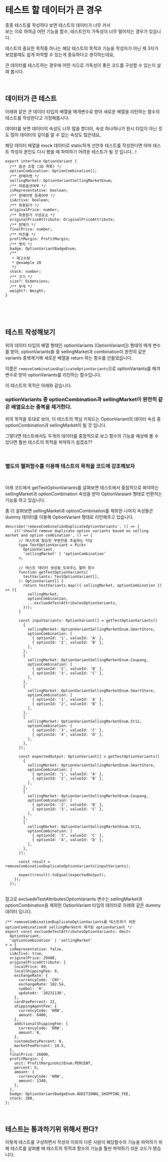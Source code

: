 # 테스트 할 데이터가 큰 경우

종종 테스트를 작성하다 보면 테스트의 데이터가 너무 커서  
보는 이로 하여금 어떤 기능을 함수, 테스트인지 가독성이 너무 떨어지는 경우가 있습니다.

테스트의 중요한 목적중 하나는 해당 테스트의 목적과 기능을 작성자가 아닌 제 3자가 보았을때도
쉽게 파악할 수 있는게 중요하다고 생각하는데요,

큰 데이터를 테스트하는 경우에 어떤 식으로 가독성이 좋은 코드를 구성할 수 있는지 살펴 봅시다.
  
<br/>

## 데이터가 큰 테스트  

아래와 같은 큰 데이터 타입의 배열을 매개변수로 받아 새로운 배열을 리턴하는 함수의 테스트를 작성한다고 가정해봅시다.

데이터를 보면 데이터의 속성도 너무 많을 뿐더러,
속성 하나하나가 원시 타입이 아닌 것도 많아 데이터의 깊이를 알 수 없는 속성도 많은데요,

해당 데이터 배열을 mock 데이터로 static하개 선언후 테스트를 작성한다면 아마 테스트 작성자 본인도 
다시 봤을 때 파악하기 어려운 테스트가 될 것 입니다...!

```
export interface OptionVariant {
  /** 옵션 조합 (ID 목록) */
  optionCombination: OptionCombination[];
  /** 판매마켓 */
  sellingMarket: OptionVariantSellingMarketEnum;
  /** 대표옵션여부 */
  isRepresentative: boolean;
  /** 판매마켓 등록여부 */
  isActive: boolean;
  /** 최종원가 */
  originalPrice: number;
  /** 최종원가 구성요소 */
  originalPriceAttribute: OriginalPriceAttribute;
  /** 판매가 */
  finalPrice: number;
  /** 마진율 */
  profitMargin: ProfitMargin;
  /** 뱃지 */
  badge: OptionVariantBadgeEnum;
  /**
   * 재고수량
   * @example 20
   */
  stock: number;
  /** 크기 */
  size?: Dimensions;
  /** 무게 */
  weight?: Weight;
}

```


<br/>
<br/>
<br/>

## 테스트 작성해보기

위의 데이터 타입의 배열 형태인 optionVariants (OptionVariant[]) 형태의 매개 변수를 받아,
optionVariants들 중  sellingMarket과 combination이 완전히 같은 
variants 중복제거해 새로운 배열을 return 하는 함수를 만들었습니다.


이름은 `removeCombinationDuplicateOptionVariants`으로 optionVariants를 매겨변수로 받아 optionVariants를 리턴하는 함수입니다.


이 테스트의 목적은 아래와 같습니다.

### optionVariants 중 optionCombination과 sellingMarket이 완전히 같은 배열요소는 중복을 제거한다.

위의 목적을 토대로 보아, 이 테스트의 핵심 키워드는 
OptionVariant의 데이터 속성 중 optionCombination과 sellingMarket이 될 것 입니다.


그렇다면 테스트에서도 두개의 데이터를 중점적으로 보고 함수의 기능을 예상해 볼 수 있다면 훨씬
테스트의 목적을 파악하기 쉽겠죠??


<br/>

### 별도의 헬퍼함수를 이용해 테스트의 목적을 코드에 강조해보자  
<br/>

아래 코드에서 getTestOptionVariants를 살펴보면 테스트에서 중점적으로 봐야하는 sellingMarket과 optionCombination 속성을 받아
OptionVaraiant 형태로 반환하는 기능을 하고 있습니다.

좀 더 살펴보면 sellingMarket과 optionCombination를 제외한 나머지 속성들은 dummy 데이터를 이용해 OptionVariant 형태로 리턴해주고 있습니다.

```
describe('removeCombinationDuplicateOptionVariants', () => {
    it('should remove duplicate option variants based on selling market and option combination', () => {
      // 테스트에 필요한 부분만을 추출하는 타입
      type TestOptionVariant = Pick<
        OptionVariant,
        'sellingMarket' | 'optionCombination'
      >;

      // 테스트 데이터 생성을 도와주는 헬퍼 함수
      function getTestOptionVariants(
        testVariants: TestOptionVariant[],
      ): OptionVariant[] {
        return testVariants.map(({ sellingMarket, optionCombination }) => ({
          sellingMarket,
          optionCombination,
          ...excluedeTestAttributesOptionVariants,
        }));
      }

      const inputVariants: OptionVariant[] = getTestOptionVariants([
        {
          sellingMarket: OptionVariantSellingMarketEnum.SmartStore,
          optionCombination: [
            { optionId: '1', valueId: 'A' },
            { optionId: '2', valueId: 'B' },
          ],
        },
        {
          sellingMarket: OptionVariantSellingMarketEnum.Coupang,
          optionCombination: [
            { optionId: '2', valueId: 'B' },
            { optionId: '3', valueId: 'C' },
          ],
        },
        {
          sellingMarket: OptionVariantSellingMarketEnum.SmartStore,
          optionCombination: [
            { optionId: '1', valueId: 'A' },
            { optionId: '2', valueId: 'B' },
          ],
        },
        {
          sellingMarket: OptionVariantSellingMarketEnum.St11,
          optionCombination: [
            { optionId: '3', valueId: 'C' },
            { optionId: '4', valueId: 'D' },
          ],
        },
      ]);

      const expectedOutput: OptionVariant[] = getTestOptionVariants([
        {
          sellingMarket: OptionVariantSellingMarketEnum.SmartStore,
          optionCombination: [
            { optionId: '1', valueId: 'A' },
            { optionId: '2', valueId: 'B' },
          ],
        },
        {
          sellingMarket: OptionVariantSellingMarketEnum.Coupang,
          optionCombination: [
            { optionId: '2', valueId: 'B' },
            { optionId: '3', valueId: 'C' },
          ],
        },
        {
          sellingMarket: OptionVariantSellingMarketEnum.St11,
          optionCombination: [
            { optionId: '3', valueId: 'C' },
            { optionId: '4', valueId: 'D' },
          ],
        },
      ]);

      const result = removeCombinationDuplicateOptionVariants(inputVariants);

      expect(result).toEqual(expectedOutput);
    });
  });
```
<br/>
참고로 excluedeTestAttributesOptionVariants 변수는 sellingMarket과 optionCombination을 제외한 OptionVariant 타입의 데이터로 아래와 같은 dummy 데이터 입니다.
<br/>

```
/** removeCombinationDuplicateOptionVariants를 테스트하기 위한 optionCombination와 sellingMarket이 제거된 optionVariant */
export const excluedeTestAttributesOptionVariants: Omit<
  OptionVariant,
  'optionCombination' | 'sellingMarket'
> = {
  isRepresentative: false,
  isActive: true,
  originalPrice: 29480,
  originalPriceAttribute: {
    localPrice: 89,
    localShippingFee: 0,
    exchangeRate: {
      currencyCode: 'CNY',
      exchangeRate: 182.54,
      symbol: '¥',
      updateAt: '20231130',
    },
    cardFeePercent: 22,
    shippingAgentFee: {
      currencyCode: 'KRW',
      amount: 6400,
    },
    additionalShippingFee: {
      currencyCode: 'KRW',
      amount: 0,
    },
    customsDutyPercent: 0,
    marketFeePercent: 10.5,
  },
  finalPrice: 26800,
  profitMargin: {
    unit: ProfitMarginUnitEnum.PERCENT,
    percent: 5,
    amount: {
      currencyCode: 'KRW',
      amount: 1340,
    },
  },
  badge: OptionVariantBadgeEnum.ADDITIONAL_SHIPPING_FEE,
  stock: 200,
};
```


<br/>


## 테스트는 통과하기위 위해서 짠다?

이렇게 테스트를 구성하면서 작성자 이외의 다른 사람이 해당함수의 기능을 파악하기 위해
테스트를 살펴볼 때 테스트의 목적과 함수의 기능을 훨씬 파악하기 쉬운 코드가 됐습니다.

















